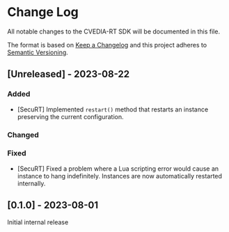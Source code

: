 
# Change Log
All notable changes to the CVEDIA-RT SDK will be documented in this file.
 
The format is based on [Keep a Changelog](http://keepachangelog.com/)
and this project adheres to [Semantic Versioning](http://semver.org/).
 
## [Unreleased] - 2023-08-22
 
### Added
- [SecuRT] Implemented `restart()` method that restarts an instance preserving the current configuration.
### Changed
 
### Fixed
- [SecuRT] Fixed a problem where a Lua scripting error would cause an instance to hang indefinitely. Instances are now automatically restarted internally.

   
## [0.1.0] - 2023-08-01
  
Initial internal release
